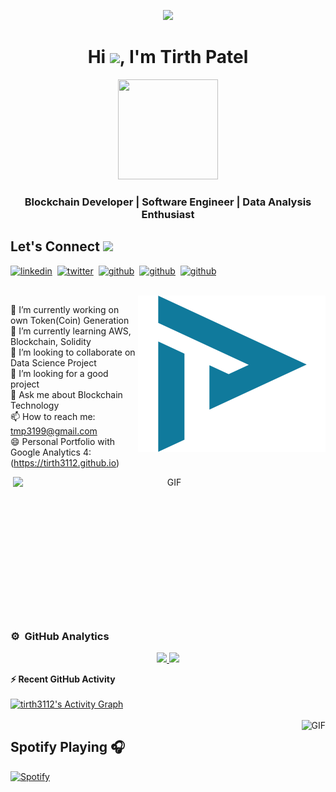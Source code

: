 <p align="center">
  <img src="https://github.com/thompsonemerson/thompsonemerson/raw/master/cover-thompson.png" height="200"/>
</p>

<h1 align="center">Hi <img src="https://media.giphy.com/media/hvRJCLFzcasrR4ia7z/giphy.gif" width="30px">, I'm Tirth Patel</h1>

<div align="center"> <img src="https://octodex.github.com/images/daftpunktocat-guy.gif" height="160px" width="160px"> </div>

<h3 align="center">Blockchain Developer | Software Engineer | Data Analysis Enthusiast</h3>

</p>

 ## Let's Connect <img src="https://cdn4.iconfinder.com/data/icons/business-and-e-commerce/64/Team-128.png" height=22/> 
 



[<img src='https://github.com/sourabmaity/sourabmaity/blob/main/assets/logo/iconfinder_social_media_isometric_14-linkedin_3529657.png' alt='linkedin' height='40'>](https://www.linkedin.com/in/tirth-patel31/)&nbsp;  [<img src='https://github.com/sourabmaity/sourabmaity/blob/main/assets/logo/iconfinder_social_media_isometric_6-twitter_3529664.png' alt='twitter' height='40'>](https://twitter.com/tirth_311299)&nbsp;  [<img src='https://github.com/sourabmaity/sourabmaity/blob/main/assets/logo/iconfinder__github_1156638.png'  alt='github' height='40'>](https://tirth3112.github.io/)&nbsp;  [<img src='https://cdn4.iconfinder.com/data/icons/logos-brands-in-colors/48/google-gmail-128.png'  alt='github' height='45'>](mailto:tmp3199@gmail.com)&nbsp; [<img src='https://raw.githubusercontent.com/rahuldkjain/github-profile-readme-generator/master/src/images/icons/Social/instagram.svg'  alt='github' height='40'>](https://www.instagram.com/tirth_3112/)&nbsp;



 <br/>

  <img width="300px" height="250px" align="right" alt="Github Image" src="https://github.com/tirth3112/tirth3112.github.io/blob/main/img/TP_logo.png" />

  
 🔭 I’m currently working on own Token(Coin) Generation <br/>
 🌱 I’m currently learning AWS, Blockchain, Solidity <br/>
 👯 I’m looking to collaborate on Data Science Project <br/>
 🤔 I’m looking for a good project <br/>
 💬 Ask me about Blockchain Technology <br/>
 📫 How to reach me: [tmp3199@gmail.com](mailto:tmp3199@gmail.com) <br/>
 😄 Personal Portfolio with Google Analytics 4:     (https://tirth3112.github.io) <br/>
    
 <div align="center">
  <img align="right" width="500px" height="245px" alt="GIF" src="https://github.com/tirth3112/tirth3112/blob/master/giphy.gif" /></div>





### ⚙️ &nbsp;GitHub Analytics

<p align="center">
<a href="https://github.com/tirth3112">
  <img height="180em" src="https://github-readme-stats-eight-theta.vercel.app/api?username=tirth3112&show_icons=true&theme=algolia&include_all_commits=true&count_private=true"/>
  <img height="180em" src="https://github-readme-stats-eight-theta.vercel.app/api/top-langs/?username=tirth3112&layout=compact&langs_count=8&theme=algolia"/>
</a>
</p>

  <summary><b>⚡ Recent GitHub Activity</b></summary>
  <br/>
   <a href="https://github.com/tirth3112"><img alt="tirth3112's Activity Graph" src="https://activity-graph.herokuapp.com/graph?username=tirth3112&custom_title=tirth3112's%20Contribution%20Graph&theme=react-dark" /></a>
  <br/>


<br/>

<img align="right" alt="GIF" height="250px" src="https://media.giphy.com/media/J5B1Y8QZnzXXbLQIBu/giphy.gif" />

## Spotify Playing 🎧



[![Spotify](https://novatorem2-alpha.vercel.app/api/spotify)](https://open.spotify.com/user/31dxwgwg7335fdmj2456af2imhty)




